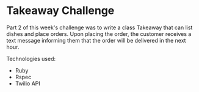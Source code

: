 Takeaway Challenge
==================

Part 2 of this week's challenge was to write a class Takeaway that can list dishes and place orders. Upon placing the order, the customer receives a text message informing them that the order will be delivered in the next hour.

Technologies used:
- Ruby
- Rspec
- Twilio API
